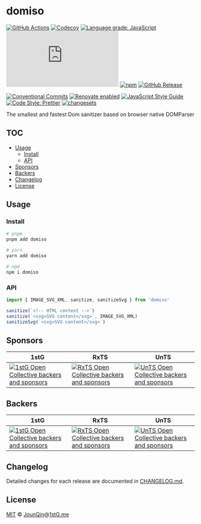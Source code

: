 # domiso

[![GitHub Actions](https://github.com/un-ts/domiso/workflows/CI/badge.svg)](https://github.com/un-ts/domiso/actions/workflows/ci.yml)
[![Codecov](https://img.shields.io/codecov/c/github/un-ts/domiso.svg)](https://codecov.io/gh/un-ts/domiso)
[![Language grade: JavaScript](https://img.shields.io/lgtm/grade/javascript/g/un-ts/domiso.svg?logo=lgtm&logoWidth=18)](https://lgtm.com/projects/g/un-ts/domiso/context:javascript)
[![type-coverage](https://img.shields.io/badge/dynamic/json.svg?label=type-coverage&prefix=%E2%89%A5&suffix=%&query=$.typeCoverage.atLeast&uri=https%3A%2F%2Fraw.githubusercontent.com%2Fun-ts%2Fdomiso%2Fmain%2Fpackage.json)](https://github.com/plantain-00/type-coverage)
[![npm](https://img.shields.io/npm/v/domiso.svg)](https://www.npmjs.com/package/domiso)
[![GitHub Release](https://img.shields.io/github/release/un-ts/domiso)](https://github.com/un-ts/domiso/releases)

[![Conventional Commits](https://img.shields.io/badge/conventional%20commits-1.0.0-yellow.svg)](https://conventionalcommits.org)
[![Renovate enabled](https://img.shields.io/badge/renovate-enabled-brightgreen.svg)](https://renovatebot.com)
[![JavaScript Style Guide](https://img.shields.io/badge/code_style-standard-brightgreen.svg)](https://standardjs.com)
[![Code Style: Prettier](https://img.shields.io/badge/code_style-prettier-ff69b4.svg)](https://github.com/prettier/prettier)
[![changesets](https://img.shields.io/badge/maintained%20with-changesets-176de3.svg)](https://github.com/atlassian/changesets)

The smallest and fastest Dom sanitizer based on browser native DOMParser

## TOC <!-- omit in toc -->

- [Usage](#usage)
  - [Install](#install)
  - [API](#api)
- [Sponsors](#sponsors)
- [Backers](#backers)
- [Changelog](#changelog)
- [License](#license)

## Usage

### Install

```sh
# pnpm
pnpm add domiso

# yarn
yarn add domiso

# npm
npm i domiso
```

### API

```js
import { IMAGE_SVG_XML, sanitize, sanitizeSvg } from 'domiso'

sanitize(`<!-- HTML content -->`)
sanitize(`<svg>SVG content</svg>`, IMAGE_SVG_XML)
sanitizeSvg(`<svg>SVG content</svg>`)
```

## Sponsors

| 1stG                                                                                                                               | RxTS                                                                                                                               | UnTS                                                                                                                               |
| ---------------------------------------------------------------------------------------------------------------------------------- | ---------------------------------------------------------------------------------------------------------------------------------- | ---------------------------------------------------------------------------------------------------------------------------------- |
| [![1stG Open Collective backers and sponsors](https://opencollective.com/1stG/organizations.svg)](https://opencollective.com/1stG) | [![RxTS Open Collective backers and sponsors](https://opencollective.com/rxts/organizations.svg)](https://opencollective.com/rxts) | [![UnTS Open Collective backers and sponsors](https://opencollective.com/unts/organizations.svg)](https://opencollective.com/unts) |

## Backers

| 1stG                                                                                                                             | RxTS                                                                                                                             | UnTS                                                                                                                             |
| -------------------------------------------------------------------------------------------------------------------------------- | -------------------------------------------------------------------------------------------------------------------------------- | -------------------------------------------------------------------------------------------------------------------------------- |
| [![1stG Open Collective backers and sponsors](https://opencollective.com/1stG/individuals.svg)](https://opencollective.com/1stG) | [![RxTS Open Collective backers and sponsors](https://opencollective.com/rxts/individuals.svg)](https://opencollective.com/rxts) | [![UnTS Open Collective backers and sponsors](https://opencollective.com/unts/individuals.svg)](https://opencollective.com/unts) |

## Changelog

Detailed changes for each release are documented in [CHANGELOG.md](./CHANGELOG.md).

## License

[MIT][] © [JounQin][]@[1stG.me][]

[1stg.me]: https://www.1stg.me
[jounqin]: https://GitHub.com/JounQin
[mit]: http://opensource.org/licenses/MIT

